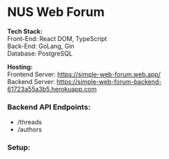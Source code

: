 # NUS Web Forum

**Tech Stack:**  
Front-End: React DOM, TypeScript  
Back-End: GoLang, Gin  
Database: PostgreSQL

**Hosting:**  
Frontend Server: https://simple-web-forum.web.app/  
Backend Server: https://simple-web-forum-backend-61723a55a3b5.herokuapp.com

### Backend API Endpoints:  
- /threads
- /authors

### Setup:  
